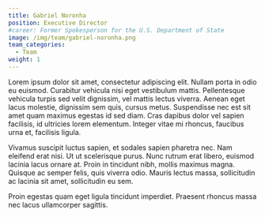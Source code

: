 ```yaml
---
title: Gabriel Noronha
position: Executive Director
#career: Former Spokesperson for the U.S. Department of State
image: /img/team/gabriel-noronha.png
team_categories:
  - Team
weight: 1
---
```


Lorem ipsum dolor sit amet, consectetur adipiscing elit. Nullam porta in odio eu euismod. Curabitur vehicula nisi eget vestibulum mattis. Pellentesque vehicula turpis sed velit dignissim, vel mattis lectus viverra. Aenean eget lacus molestie, dignissim sem quis, cursus metus. Suspendisse nec est sit amet quam maximus egestas id sed diam. Cras dapibus dolor vel sapien facilisis, id ultricies lorem elementum. Integer vitae mi rhoncus, faucibus urna et, facilisis ligula. 
 
Vivamus suscipit luctus sapien, et sodales sapien pharetra nec. Nam eleifend erat nisi. Ut ut scelerisque purus. Nunc rutrum erat libero, euismod lacinia lacus ornare at. Proin in tincidunt nibh, mollis maximus magna. Quisque ac semper felis, quis viverra odio. Mauris lectus massa, sollicitudin ac lacinia sit amet, sollicitudin eu sem. 
 
Proin egestas quam eget ligula tincidunt imperdiet. Praesent rhoncus massa nec lacus ullamcorper sagittis.
